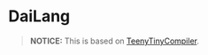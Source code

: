 # DaiLang
> **NOTICE:** This is based on [TeenyTinyCompiler](https://github.com/AZHenley/teenytinycompiler).
